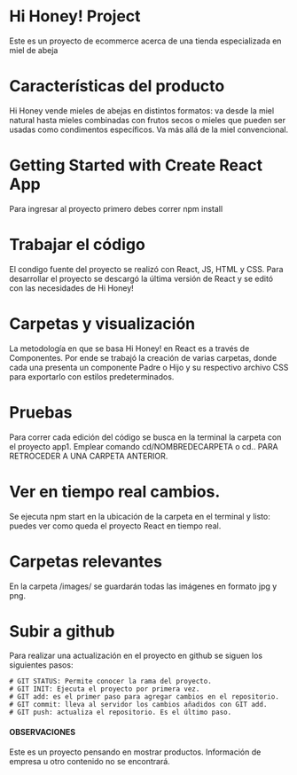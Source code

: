 # Hi Honey! Project

Este es un proyecto de ecommerce acerca de una tienda especializada en miel de abeja

# Características del producto

Hi Honey vende mieles de abejas en distintos formatos: va desde la miel natural hasta mieles combinadas con frutos secos o mieles que pueden ser usadas como condimentos específicos. Va más allá de la miel convencional.

# Getting Started with Create React App

Para ingresar al proyecto primero debes correr npm install

# Trabajar el código

El condigo fuente del proyecto se realizó con React, JS, HTML y CSS. Para desarrollar el proyecto se descargó la última versión de React y se editó con las necesidades de Hi Honey!

# Carpetas y visualización

La metodología en que se basa Hi Honey! en React es a través de Componentes. Por ende se trabajó la creación de varias carpetas, donde cada una presenta un componente Padre o Hijo y su respectivo archivo CSS para exportarlo con estilos predeterminados.

# Pruebas

Para correr cada edición del código se busca en la terminal la carpeta con el proyecto app1. Emplear comando cd/NOMBREDECARPETA o cd.. PARA RETROCEDER A UNA CARPETA ANTERIOR.

# Ver en tiempo real cambios.

Se ejecuta npm start en la ubicación de la carpeta en el terminal y listo: puedes ver como queda el proyecto React en tiempo real.

# Carpetas relevantes

En la carpeta /images/ se guardarán todas las imágenes en formato jpg y png.

# Subir a github

Para realizar una actualización en el proyecto en github se siguen los siguientes pasos:

    # GIT STATUS: Permite conocer la rama del proyecto.
    # GIT INIT: Ejecuta el proyecto por primera vez.
    # GIT add: es el primer paso para agregar cambios en el repositorio.
    # GIT commit: lleva al servidor los cambios añadidos con GIT add.
    # GIT push: actualiza el repositorio. Es el último paso.

#### OBSERVACIONES

Este es un proyecto pensando en mostrar productos. Información de empresa u otro contenido no se encontrará.
